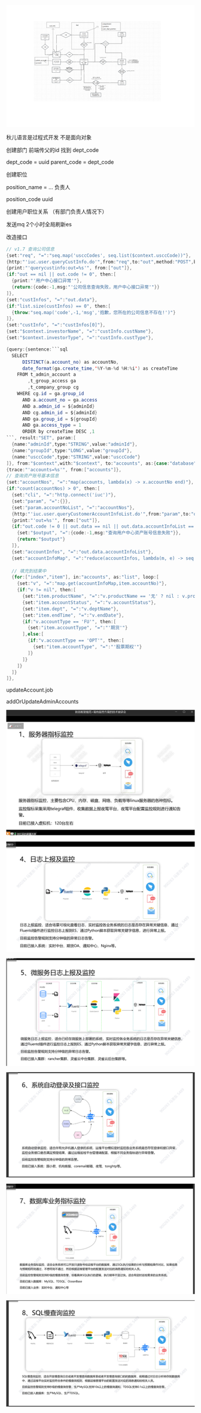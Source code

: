 <img src="https://raw.githubusercontent.com/NilPointerError/MdImage/main/img/%E5%BE%AE%E4%BF%A1%E5%9B%BE%E7%89%87_20230523163324.png" alt="微信图片_20230523163324" style="zoom: 200%;" />

秋儿语言是过程式开发  不是面向对象



创建部门
前端传父的id  找到 dept_code

dept_code = uuid
parent_code = dept_code


创建职位

position_name  =    ... 负责人

position_code   uuid 


创建用户职位关系 （有部门负责人情况下）



发送mq   2个小时全局刷新es

改造接口





```java
// v1.7 查询公司信息
{set:"req", "=":"seq.map('usccCodes', seq.list($context.usccCode))"},
{http:"'iuc.user.queryCustInfo.do'",from:"req",to:"out",method:"POST",by:"cli"},
{print:"'querycustinfo:out=%s'", from:["out"]},
{if:"out == nil || out.code != 0", then:[
  {print:"'用户中心接口异常'"},
  {return:{code:-1,msg:"'公司信息查询失败，用户中心接口异常'"}}
]},
{set:"custInfos", "=":"out.data"},
{if:"list.size(custInfos) == 0", then:[
  {throw:"seq.map('code',-1,'msg','抱歉，您所在的公司信息不存在!')"}
]},
{set:"custInfo", "=":"custInfos[0]"},
{set:"$context.investorName", "=":"custInfo.custName"},
{set:"$context.investorType", "=":"custInfo.custType"},
```



```java
{query:{sentence:```sql
  SELECT 
      DISTINCT(a.account_no) as accountNo,
      date_format(ga.create_time,'%Y-%m-%d %H:%i') as createTime
    FROM t_admin_account a
        ,t_group_access ga
        ,t_company_group cg   
    WHERE cg.id = ga.group_id 
      AND a.account_no = ga.access
      AND a.admin_id = ${adminId} 
      AND cg.admin_id = ${adminId}
      AND ga.group_id = ${groupId}  
      AND ga.access_type = 1 
      ORDER by createTime DESC ,1 
```, result:"SET", param:[
  {name:"adminId",type:"STRING",value:"adminId"},
  {name:"groupId",type:"LONG",value:"groupId"},
  {name:"usccCode",type:"STRING",value:"usccCode"}
]}, from:"$context",with:"$context", to:"accounts", as:{case:"database"}, by:"conn"},
{trace:"'accounts=%s'", from:["accounts"]},
// 查询资产账号基本信息
{set:"accountNos", "=":"map(accounts, lambda(x) -> x.accountNo end)"},
{if:"count(accountNos) > 0", then:[
  {set:"cli", "=":"http.connect('iuc')"},
  {set:"param", "=":{}},
  {set:"param.accountNoList", "=":"accountNos"},
  {http:"'iuc.user.queryCustomerAccountInfoList.do'",from:"param",to:"out",by:"cli"},
  {print:"'out=%s'", from:["out"]},
  {if:"out.code != 0 || out.data == nil || out.data.accountInfoList == nil", then:[
    {set:"$output", "=":{code:-1,msg:"查询用户中心资产账号信息失败"}},
    {return:"$output"}
  ]},
  {set:"accountInfos", "=":"out.data.accountInfoList"},
  {set:"accountInfoMap", "=":"reduce(accountInfos, lambda(m, e) -> seq.add(m, e.accountNo, e) end, seq.map())"},

  // 填充到结果中
  {for:["index","item"], in:"accounts", as:"list", loop:[
    {set:"v", "=":"map.get(accountInfoMap,item.accountNo)"},
    {if:"v != nil", then:[
      {set:"item.productName", "=":"v.productName == '无' ? nil : v.productName"},
      {set:"item.accountStatus", "=":"v.accountStatus"},
      {set:"item.dept", "=":"v.deptName"},
      {set:"item.endTime", "=":"v.endDate"},
      {if:"v.accountType == 'FU'", then:[
        {set:"item.accountType", "=":"'期货'"}
      ],else:[
        {if:"v.accountType == 'OPT'", then:[
          {set:"item.accountType", "=":"'股票期权'"}
        ]}
      ]}
    ]}
  ]}
]},
```

updateAccount.job

addOrUpdateAdminAccounts



![5708cf166730d7471d2a2dc86a6062b](https://raw.githubusercontent.com/NilPointerError/MdImage/main/img/5708cf166730d7471d2a2dc86a6062b.jpg)





![image-20231206174649697](https://raw.githubusercontent.com/NilPointerError/MdImage/main/img/image-20231206174649697.png)

![image-20231206174657364](https://raw.githubusercontent.com/NilPointerError/MdImage/main/img/image-20231206174657364.png)

![image-20231206174738959](https://raw.githubusercontent.com/NilPointerError/MdImage/main/img/image-20231206174738959.png)

![image-20231206174814592](https://raw.githubusercontent.com/NilPointerError/MdImage/main/img/image-20231206174814592.png)

![image-20231206174917288](https://raw.githubusercontent.com/NilPointerError/MdImage/main/img/image-20231206174917288.png)

